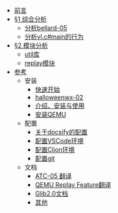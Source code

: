 * [前言](README.md)
* [§1 综合分析](analysis/pre.md)
    * [分析bellard-05](/analysis/paper.md)
    * [分析vl.c#main的行为](/analysis/vl-c-main.md)
* [§2 模块分析](modules/pre.md)
    * [util库](modules/util.md)
    * [replay模块](modules/replay.md)
* [参考](reference/pre.md)
    * 安装
        * [快速开始](reference/start.md)
        * [halloweenwx-02](reference/halloweenwx-02.md)
        * [介绍、安装与使用](reference/installation.md)
        * [安装QEMU](reference/installation-02.md)
    * 配置
        * [关于docsify的配置](reference/docsify.md)
        * [配置VSCode环境](reference/vscode-config.md)
        * [配置Clion环境](reference/clion-config.md)
        * [配置git](reference/git-config.md)
    * 文档
        * [ATC-05 翻译](reference/paper_cn.md)
        * [QEMU Replay Feature翻译](reference/replay.md)
        * [Glib2.0文档](glib.md)
        * [其他](reference/links.md)

